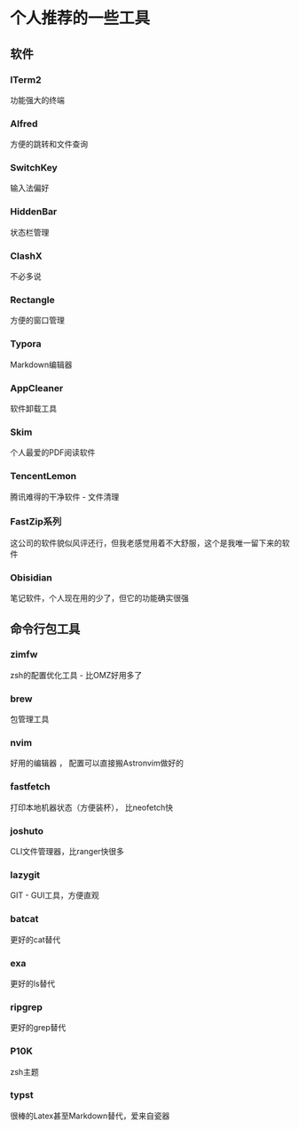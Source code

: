 # 个人推荐的一些工具

## 软件


### ITerm2
 功能强大的终端

### Alfred 

方便的跳转和文件查询

### SwitchKey
输入法偏好

### HiddenBar 
状态栏管理

### ClashX 
不必多说

### Rectangle 
方便的窗口管理

### Typora
Markdown编辑器

### AppCleaner
软件卸载工具

### Skim
个人最爱的PDF阅读软件

### TencentLemon 
腾讯难得的干净软件 - 文件清理

### FastZip系列 
这公司的软件貌似风评还行，但我老感觉用着不大舒服，这个是我唯一留下来的软件

### Obisidian 
笔记软件，个人现在用的少了，但它的功能确实很强

## 命令行包工具

### zimfw
zsh的配置优化工具 -  比OMZ好用多了

### brew 
包管理工具

### nvim 
好用的编辑器 ， 配置可以直接搬Astronvim做好的

### fastfetch
打印本地机器状态（方便装杯）， 比neofetch快

### joshuto 
CLI文件管理器，比ranger快很多

### lazygit 
GIT - GUI工具，方便直观

### batcat 
更好的cat替代

### exa 
更好的ls替代

### ripgrep 
更好的grep替代

### P10K 

zsh主题

### typst

很棒的Latex甚至Markdown替代，爱来自瓷器

